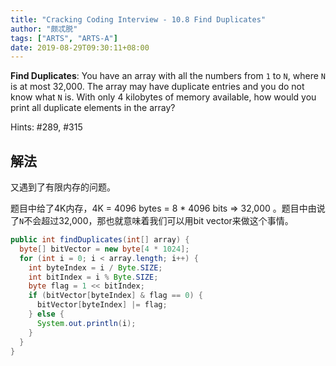 ```yaml
---
title: "Cracking Coding Interview - 10.8 Find Duplicates"
author: "颇忒脱"
tags: ["ARTS", "ARTS-A"]
date: 2019-08-29T09:30:11+08:00
---
```


<!--more-->

**Find Duplicates**: You have an array with all the numbers from `1` to `N`, where `N` is at most 32,000. The array may have duplicate entries and you do not know what `N` is. With only 4 kilobytes of memory available, how would you print all duplicate elements in the array?

Hints: #289, #315

## 解法

又遇到了有限内存的问题。

题目中给了4K内存，4K = 4096 bytes = 8 * 4096 bits => 32,000 。题目中由说了`N`不会超过32,000，那也就意味着我们可以用bit vector来做这个事情。

```java
public int findDuplicates(int[] array) {
  byte[] bitVector = new byte[4 * 1024];
  for (int i = 0; i < array.length; i++) {
    int byteIndex = i / Byte.SIZE;
    int bitIndex = i % Byte.SIZE;
    byte flag = 1 << bitIndex;
    if (bitVector[byteIndex] & flag == 0) {
      bitVector[byteIndex] |= flag;
    } else {
      System.out.println(i);
    }
  }
}
```

